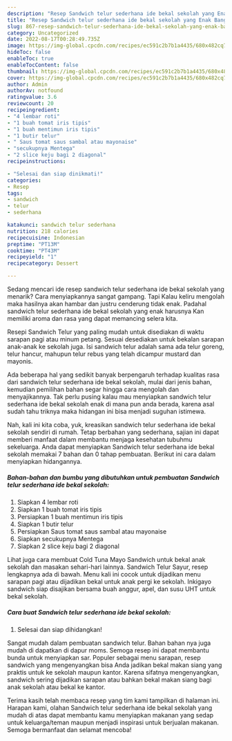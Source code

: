```yaml
---
description: "Resep Sandwich telur sederhana ide bekal sekolah yang Enak Banget"
title: "Resep Sandwich telur sederhana ide bekal sekolah yang Enak Banget"
slug: 867-resep-sandwich-telur-sederhana-ide-bekal-sekolah-yang-enak-banget
category: Uncategorized
date: 2022-08-17T00:28:49.735Z
image: https://img-global.cpcdn.com/recipes/ec591c2b7b1a4435/680x482cq70/sandwich-telur-sederhana-ide-bekal-sekolah-foto-resep-utama.jpg
hideToc: false
enableToc: true
enableTocContent: false
thumbnail: https://img-global.cpcdn.com/recipes/ec591c2b7b1a4435/680x482cq70/sandwich-telur-sederhana-ide-bekal-sekolah-foto-resep-utama.jpg
cover: https://img-global.cpcdn.com/recipes/ec591c2b7b1a4435/680x482cq70/sandwich-telur-sederhana-ide-bekal-sekolah-foto-resep-utama.jpg
author: Admin
authorAv: notfound
ratingvalue: 3.6
reviewcount: 20
recipeingredient:
- "4 lembar roti"
- "1 buah tomat iris tipis"
- "1 buah mentimun iris tipis"
- "1 butir telur"
- " Saus tomat saus sambal atau mayonaise"
- "secukupnya Mentega"
- "2 slice keju bagi 2 diagonal"
recipeinstructions:

- "Selesai dan siap dinikmati!"
categories:
- Resep
tags:
- sandwich
- telur
- sederhana

katakunci: sandwich telur sederhana 
nutrition: 218 calories
recipecuisine: Indonesian
preptime: "PT13M"
cooktime: "PT43M"
recipeyield: "1"
recipecategory: Dessert

---
```



Sedang mencari ide resep sandwich telur sederhana ide bekal sekolah yang menarik? Cara menyiapkannya sangat gampang. Tapi Kalau keliru mengolah maka hasilnya akan hambar dan justru cenderung tidak enak. Padahal sandwich telur sederhana ide bekal sekolah yang enak harusnya Kan memiliki aroma dan rasa yang dapat memancing selera kita.


Resepi Sandwich Telur yang paling mudah untuk disediakan di waktu sarapan pagi atau minum petang. Sesuai desediakan untuk bekalan sarapan anak-anak ke sekolah juga. Isi sandwich telur adalah sama ada telur goreng, telur hancur, mahupun telur rebus yang telah dicampur mustard dan mayonis.

Ada beberapa hal yang sedikit banyak berpengaruh terhadap kualitas rasa dari sandwich telur sederhana ide bekal sekolah, mulai dari jenis bahan, kemudian pemilihan bahan segar hingga cara mengolah dan menyajikannya. Tak perlu pusing kalau mau menyiapkan sandwich telur sederhana ide bekal sekolah enak di mana pun anda berada, karena asal sudah tahu triknya maka hidangan ini bisa menjadi suguhan istimewa.


Nah, kali ini kita coba, yuk, kreasikan sandwich telur sederhana ide bekal sekolah sendiri di rumah. Tetap berbahan yang sederhana, sajian ini dapat memberi manfaat dalam membantu menjaga kesehatan tubuhmu sekeluarga. Anda dapat menyiapkan Sandwich telur sederhana ide bekal sekolah memakai 7 bahan dan 0 tahap pembuatan. Berikut ini cara dalam menyiapkan hidangannya.

<!--inarticleads1-->

##### Bahan-bahan dan bumbu yang dibutuhkan untuk pembuatan Sandwich telur sederhana ide bekal sekolah:

1. Siapkan 4 lembar roti
1. Siapkan 1 buah tomat iris tipis
1. Persiapkan 1 buah mentimun iris tipis
1. Siapkan 1 butir telur
1. Persiapkan  Saus tomat saus sambal atau mayonaise
1. Siapkan secukupnya Mentega
1. Siapkan 2 slice keju bagi 2 diagonal


Lihat juga cara membuat Cold Tuna Mayo Sandwich untuk bekal anak sekolah dan masakan sehari-hari lainnya. Sandwich Telur Sayur, resep lengkapnya ada di bawah. Menu kali ini cocok untuk dijadikan menu sarapan pagi atau dijadikan bekal untuk anak pergi ke sekolah. Inkigayo sandwich siap disajikan bersama buah anggur, apel, dan susu UHT untuk bekal sekolah. 

<!--inarticleads2-->

##### Cara buat Sandwich telur sederhana ide bekal sekolah:


1. Selesai dan siap dihidangkan!

Sangat mudah dalam pembuatan sandwich telur. Bahan bahan nya juga mudah di dapatkan di dapur moms. Semoga resep ini dapat membantu bunda untuk menyiapkan sar. Populer sebagai menu sarapan, resep sandwich yang mengenyangkan bisa Anda jadikan bekal makan siang yang praktis untuk ke sekolah maupun kantor. Karena sifatnya mengenyangkan, sandwich sering dijadikan sarapan atau bahkan bekal makan siang bagi anak sekolah atau bekal ke kantor. 

Terima kasih telah membaca resep yang tim kami tampilkan di halaman ini. Harapan kami, olahan Sandwich telur sederhana ide bekal sekolah yang mudah di atas dapat membantu kamu menyiapkan makanan yang sedap untuk keluarga/teman maupun menjadi inspirasi untuk berjualan makanan. Semoga bermanfaat dan selamat mencoba!
